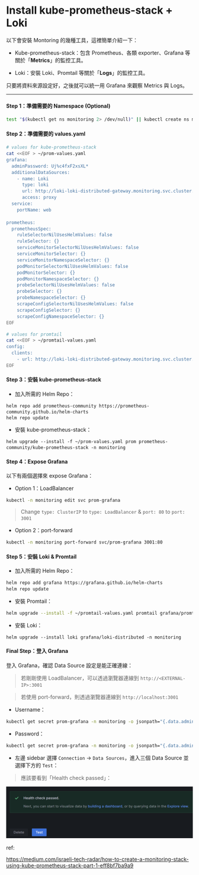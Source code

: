 # Install kube-prometheus-stack + Loki

以下會安裝 Montoring 的幾種工具，這裡簡單介紹一下：

* Kube-prometheus-stack：包含 Prometheus、各類 exporter、Grafana 等關於「**Metrics**」的監控工具。

* Loki：安裝 Loki、Promtail 等關於「**Logs**」的監控工具。

只要將資料來源設定好，之後就可以統一用 Grafana 來觀察 Metrics 與 Logs。

---

#### Step 1：準備需要的 Namespace (Optional)

```bash
test "$(kubectl get ns monitoring 2> /dev/null)" || kubectl create ns monitoring
```

#### Step 2：準備需要的 values.yaml

```bash
# values for kube-prometheus-stack
cat <<EOF > ~/prom-values.yaml
grafana:
  adminPassword: Uj%c4fxF2xsXL*
  additionalDataSources:
    - name: Loki
      type: loki
      url: http://loki-loki-distributed-gateway.monitoring.svc.cluster.local
      access: proxy
  service:
    portName: web

prometheus:
  prometheusSpec:
    ruleSelectorNilUsesHelmValues: false
    ruleSelector: {}
    serviceMonitorSelectorNilUsesHelmValues: false
    serviceMonitorSelector: {}
    serviceMonitorNamespaceSelector: {}
    podMonitorSelectorNilUsesHelmValues: false
    podMonitorSelector: {}
    podMonitorNamespaceSelector: {}
    probeSelectorNilUsesHelmValues: false
    probeSelector: {}
    probeNamespaceSelector: {}
    scrapeConfigSelectorNilUsesHelmValues: false
    scrapeConfigSelector: {}
    scrapeConfigNamespaceSelector: {}
EOF
```

```bash
# values for promtail
cat <<EOF > ~/promtail-values.yaml
config:
  clients:
    - url: http://loki-loki-distributed-gateway.monitoring.svc.cluster.local/loki/api/v1/push
EOF
```


#### Step 3：安裝 kube-prometheus-stack


* 加入所需的 Helm Repo：

```
helm repo add prometheus-community https://prometheus-community.github.io/helm-charts
helm repo update
```


* 安裝 kube-prometheus-stack：

```
helm upgrade --install -f ~/prom-values.yaml prom prometheus-community/kube-prometheus-stack -n monitoring
```

#### Step 4：Expose Grafana

以下有兩個選擇來 expose Grafana：

* Option 1：LoadBalancer
```bash
kubectl -n monitoring edit svc prom-grafana
```
> Change `type: ClusterIP` to `type: LoadBalancer` & `port: 80` to `port: 3001`


* Option 2：port-forward

```bash
kubectl -n monitoring port-forward svc/prom-grafana 3001:80
```

#### Step 5：安裝 Loki & Promtail

* 加入所需的 Helm Repo：

```bash
helm repo add grafana https://grafana.github.io/helm-charts
helm repo update
```

* 安裝 Promtail：

```bash
helm upgrade --install -f ~/promtail-values.yaml promtail grafana/promtail -n monitoring
```

* 安裝 Loki：
```
helm upgrade --install loki grafana/loki-distributed -n monitoring
```

#### Final Step：登入 Grafana

登入 Grafana，確認 Data Source 設定是能正確連線：

> 若剛剛使用 LoadBalancer，可以透過瀏覽器連線到 `http://<EXTERNAL-IP>:3001`

> 若使用 port-forward，則透過瀏覽器連線到 `http://localhost:3001`

* Username：

```bash
kubectl get secret prom-grafana -n monitoring -o jsonpath="{.data.admin-user}" | base64 --decode ; echo
```

* Password：

```bash
kubectl get secret prom-grafana -n monitoring -o jsonpath="{.data.admin-password}" | base64 --decode ; echo
```


* 左邊 sidebar 選擇 `Connection` -> `Data Sources`，進入三個 Data Source 並選擇下方的 `Test`：

> 應該要看到「Health check passed」：

![alt text](image-3.png)



ref:

https://medium.com/israeli-tech-radar/how-to-create-a-monitoring-stack-using-kube-prometheus-stack-part-1-eff8bf7ba9a9